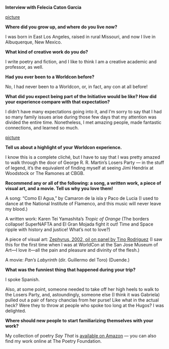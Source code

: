 **Interview with Felecia Caton Garcia**

[picture](Mexicanx062)

**Where did you grow up, and where do you live now?**

I was born in East Los Angeles, raised in rural Missouri, and now I live in Albuquerque, New Mexico.

**What kind of creative work do you do?**

I write poetry and fiction, and I like to think I am a creative academic and professor, as well.

**Had you ever been to a Worldcon before?**

No, I had never been to a Worldcon, or, in fact, any con at all before!

**What did you expect being part of the Initiative would be like? How did your experience compare with that expectation?**

I didn’t have many expectations going into it, and I’m sorry to say that I had so many family issues arise during those few days that my attention was divided the entire time. Nonetheless, I met amazing people, made fantastic connections, and learned so much.

[picture](Mexicanx045)

**Tell us about a highlight of your Worldcon experience.**

I know this is a complete cliché, but I have to say that I was pretty amazed to walk through the door of George R. R. Martin’s Losers Party — in the stuff of legend, it’s the equivalent of finding myself at seeing Jimi Hendrix at Woodstock or The Ramones at CBGB.

**Recommend any or all of the following: a song, a written work, a piece of visual art, and a movie. Tell us why you love them!**

A song: “Como El Agua,” by Camaron de la isla y Paco de Lucia (I used to dance at the National Institute of Flamenco, and this music will never leave my blood.)

A written work: Karen Tei Yamashita’s _Tropic of Orange_ (The borders collapse! SuperNAFTA and El Gran Mojada fight it out! Time and Space ripple with history and justice! What’s not to love?)

A piece of visual art: [Zephyrus, 2002, oil on panel by Tino Rodriguez](http://artscenecal.com/ArtistsFiles/RodriguezT/RodriguezTiFile/RodriguezTiPics/TiRodriguez2.html) (I saw this for the first time when I was at WorldCon at the San Jose Museum of Art—I love it—all the pain and pleasure and divinity of the flesh.)

A movie: _Pan’s Labyrinth_ (dir. Guillermo del Toro) (Duende.)

**What was the funniest thing that happened during your trip?**

I spoke Spanish.

Also, at some point, someone needed to take off her high heels to walk to the Losers Party, and, astoundingly, someone else (I think it was Gabriela) pulled out a pair of fancy chanclas from her purse! Like what in the actual heck? Were they to throw at people who spoke too long at the Hugos? I was delighted.

**Where should new people to start familiarizing themselves with your work?**

My collection of poetry _Say That_ is [available on Amazon](https://www.amazon.com/That-Mary-Burritt-Christiansen-Poetry/dp/0826353169/ref=sr_1_1?ie=UTF8&qid=1541112382&sr=8-1&keywords=felecia+caton+garcia) — you can also find my work online at The Poetry Foundation.
